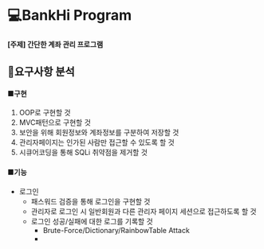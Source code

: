 # 💻BankHi Program
#### [주제] 간단한 계좌 관리 프로그램
## 📌요구사항 분석
#### ■구현
1. OOP로 구현할 것
2. MVC패턴으로 구현할 것
3. 보안을 위해 회원정보와 계좌정보를 구분하여 저장할 것
4. 관리자페이지는 인가된 사람만 접근할 수 있도록 할 것
5. 시큐어코딩을 통해 SQLi 취약점을 제거할 것
#### ■기능
* 로그인
  - 패스워드 검증을 통해 로그인을 구현할 것
  - 관리자로 로그인 시 일반회원과 다른 관리자 페이지 세션으로 접근하도록 할 것
  - 로그인 성공/실패에 대한 로그를 기록할 것
    + Brute-Force/Dictionary/RainbowTable Attack
    + 
